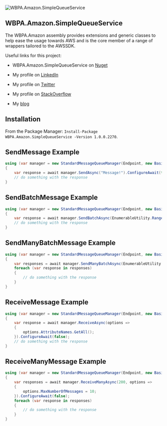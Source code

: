 ![WBPA.Amazon.SimpleQueueService](https://nblcdn.net/themes/weubphoria.dk/nuget/wbpa-awssdk-sqs.png)

WBPA.Amazon.SimpleQueueService
----------------
The WBPA.Amazon assembly provides extensions and generic classes to help ease the usage towards AWS and is the core member of a range of wrappers tailored to the AWSSDK.

Useful links for this project:

* WBPA.Amazon.SimpleQueueService on [Nuget](https://www.nuget.org/packages/WBPA.Amazon.SimpleQueueService/)

* My profile on [LinkedIn](http://dk.linkedin.com/in/gimlichael)
* My profile on [Twitter](https://twitter.com/gimlichael)
* My profile on [StackOverflow](http://stackoverflow.com/users/175073/michael-mortensen)
* My [blog](http://www.cuemon.net/blog/)
  
  

## Installation

From the Package Manager: `Install-Package WBPA.Amazon.SimpleQueueService -Version 1.0.0.2270`.

## SendMessage Example

```csharp
using (var manager = new StandardMessageQueueManager(Endpoint, new BasicAWSCredentials(AccessKey, SecretKey)))
{
    var response = await manager.SendAsync("Message!").ConfigureAwait(false);
    // do something with the response
}
```

## SendBatchMessage Example

```csharp
using (var manager = new StandardMessageQueueManager(Endpoint, new BasicAWSCredentials(AccessKey, SecretKey)))
{
    var response = await manager.SendBatchAsync(EnumerableUtility.RangeOf(10, i => "Message {0}!".FormatWith(i))).ConfigureAwait(false);
    // do something with the response
}
```

## SendManyBatchMessage Example

```csharp
using (var manager = new StandardMessageQueueManager(Endpoint, new BasicAWSCredentials(AccessKey, SecretKey)))
{
    var responses = await manager.SendManyBatchAsync(EnumerableUtility.RangeOf(200, i => "Message {0}!".FormatWith(i))).ConfigureAwait(false);
    foreach (var response in responses)
    {
        // do something with the response
    }
}
```

## ReceiveMessage Example

```csharp
using (var manager = new StandardMessageQueueManager(Endpoint, new BasicAWSCredentials(AccessKey, SecretKey)))
{
    var response = await manager.ReceiveAsync(options =>
    {
        options.AttributeNames.GetAll();
    }).ConfigureAwait(false);
    // do something with the response
}
```

## ReceiveManyMessage Example

```csharp
using (var manager = new StandardMessageQueueManager(Endpoint, new BasicAWSCredentials(AccessKey, SecretKey)))
{
    var responses = await manager.ReceiveManyAsync(200, options =>
    {
        options.MaxNumberOfMessages = 10;
    }).ConfigureAwait(false);
    foreach (var response in responses)
    {
        // do something with the response
    }
}
```
